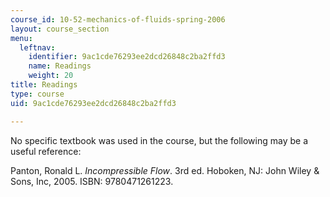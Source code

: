 ```yaml
---
course_id: 10-52-mechanics-of-fluids-spring-2006
layout: course_section
menu:
  leftnav:
    identifier: 9ac1cde76293ee2dcd26848c2ba2ffd3
    name: Readings
    weight: 20
title: Readings
type: course
uid: 9ac1cde76293ee2dcd26848c2ba2ffd3

---
```


No specific textbook was used in the course, but the following may be a useful reference:

Panton, Ronald L. _Incompressible Flow_. 3rd ed. Hoboken, NJ: John Wiley & Sons, Inc, 2005. ISBN: 9780471261223.